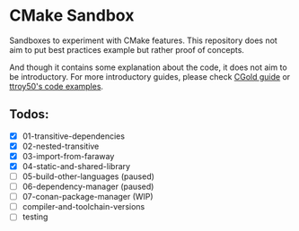 # CMake Sandbox

Sandboxes to experiment with CMake features. This repository does not aim to put best practices example but rather proof of concepts.

And though it contains some explanation about the code, it does not aim to be introductory. For more introductory guides, please check [CGold guide](https://github.com/ruslo/CGold) or [ttroy50's code examples](https://github.com/ttroy50/cmake-examples).

## Todos:
- [x] 01-transitive-dependencies
- [x] 02-nested-transitive
- [x] 03-import-from-faraway
- [x] 04-static-and-shared-library
- [ ] 05-build-other-languages (paused)
- [ ] 06-dependency-manager (paused)
- [ ] 07-conan-package-manager (WIP)
- [ ] compiler-and-toolchain-versions
- [ ] testing
